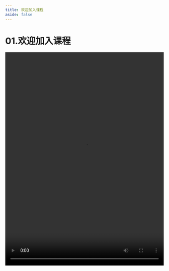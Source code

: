 ```yaml
---
title: 欢迎加入课程
aside: false
---
```


# 01.欢迎加入课程

<video autoplay src="http://qn.chinavanes.com/nodejs/module-1/01.欢迎加入课程.mp4" controls controlsList="nodownload" width="100%" height="680"/>

